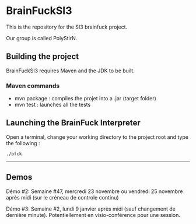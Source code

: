 # BrainFuckSI3

This is the repository for the SI3 brainfuck project.

Our group is called PolyStirN.

## Building the project

BrainFuckSI3 requires Maven and the JDK to be built.

### Maven commands

- mvn package : compiles the projet into a .jar (target folder)
- mvn test : launches all the tests

## Launching the BrainFuck Interpreter

Open a terminal, change your working directory to the project root and type the following :

```
./bfck
```

---

## Demos

Démo #2:
Semaine #47, mercredi 23 novembre ou vendredi 25 novembre après midi (sur le créneau de controle continu)

Démo #3:
Semaine #2, lundi 9 janvier après midi (sauf changement de dernière minute). Potentiellement en visio-conférence pour une session.
